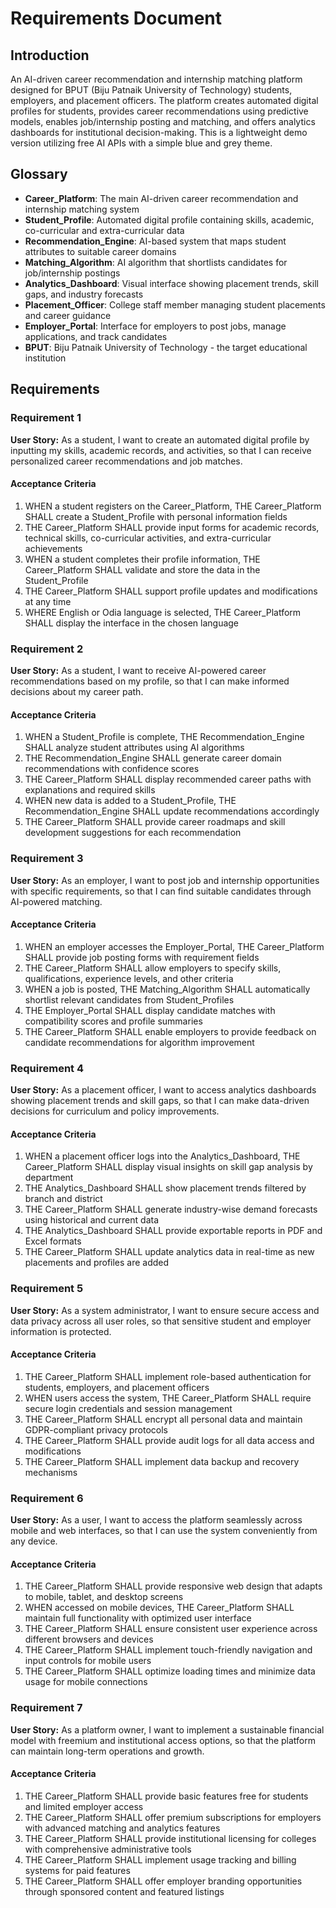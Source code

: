 # Requirements Document

## Introduction

An AI-driven career recommendation and internship matching platform designed for BPUT (Biju Patnaik University of Technology) students, employers, and placement officers. The platform creates automated digital profiles for students, provides career recommendations using predictive models, enables job/internship posting and matching, and offers analytics dashboards for institutional decision-making. This is a lightweight demo version utilizing free AI APIs with a simple blue and grey theme.

## Glossary

- **Career_Platform**: The main AI-driven career recommendation and internship matching system
- **Student_Profile**: Automated digital profile containing skills, academic, co-curricular and extra-curricular data
- **Recommendation_Engine**: AI-based system that maps student attributes to suitable career domains
- **Matching_Algorithm**: AI algorithm that shortlists candidates for job/internship postings
- **Analytics_Dashboard**: Visual interface showing placement trends, skill gaps, and industry forecasts
- **Placement_Officer**: College staff member managing student placements and career guidance
- **Employer_Portal**: Interface for employers to post jobs, manage applications, and track candidates
- **BPUT**: Biju Patnaik University of Technology - the target educational institution

## Requirements

### Requirement 1

**User Story:** As a student, I want to create an automated digital profile by inputting my skills, academic records, and activities, so that I can receive personalized career recommendations and job matches.

#### Acceptance Criteria

1. WHEN a student registers on the Career_Platform, THE Career_Platform SHALL create a Student_Profile with personal information fields
2. THE Career_Platform SHALL provide input forms for academic records, technical skills, co-curricular activities, and extra-curricular achievements
3. WHEN a student completes their profile information, THE Career_Platform SHALL validate and store the data in the Student_Profile
4. THE Career_Platform SHALL support profile updates and modifications at any time
5. WHERE English or Odia language is selected, THE Career_Platform SHALL display the interface in the chosen language

### Requirement 2

**User Story:** As a student, I want to receive AI-powered career recommendations based on my profile, so that I can make informed decisions about my career path.

#### Acceptance Criteria

1. WHEN a Student_Profile is complete, THE Recommendation_Engine SHALL analyze student attributes using AI algorithms
2. THE Recommendation_Engine SHALL generate career domain recommendations with confidence scores
3. THE Career_Platform SHALL display recommended career paths with explanations and required skills
4. WHEN new data is added to a Student_Profile, THE Recommendation_Engine SHALL update recommendations accordingly
5. THE Career_Platform SHALL provide career roadmaps and skill development suggestions for each recommendation

### Requirement 3

**User Story:** As an employer, I want to post job and internship opportunities with specific requirements, so that I can find suitable candidates through AI-powered matching.

#### Acceptance Criteria

1. WHEN an employer accesses the Employer_Portal, THE Career_Platform SHALL provide job posting forms with requirement fields
2. THE Career_Platform SHALL allow employers to specify skills, qualifications, experience levels, and other criteria
3. WHEN a job is posted, THE Matching_Algorithm SHALL automatically shortlist relevant candidates from Student_Profiles
4. THE Employer_Portal SHALL display candidate matches with compatibility scores and profile summaries
5. THE Career_Platform SHALL enable employers to provide feedback on candidate recommendations for algorithm improvement

### Requirement 4

**User Story:** As a placement officer, I want to access analytics dashboards showing placement trends and skill gaps, so that I can make data-driven decisions for curriculum and policy improvements.

#### Acceptance Criteria

1. WHEN a placement officer logs into the Analytics_Dashboard, THE Career_Platform SHALL display visual insights on skill gap analysis by department
2. THE Analytics_Dashboard SHALL show placement trends filtered by branch and district
3. THE Career_Platform SHALL generate industry-wise demand forecasts using historical and current data
4. THE Analytics_Dashboard SHALL provide exportable reports in PDF and Excel formats
5. THE Career_Platform SHALL update analytics data in real-time as new placements and profiles are added

### Requirement 5

**User Story:** As a system administrator, I want to ensure secure access and data privacy across all user roles, so that sensitive student and employer information is protected.

#### Acceptance Criteria

1. THE Career_Platform SHALL implement role-based authentication for students, employers, and placement officers
2. WHEN users access the system, THE Career_Platform SHALL require secure login credentials and session management
3. THE Career_Platform SHALL encrypt all personal data and maintain GDPR-compliant privacy protocols
4. THE Career_Platform SHALL provide audit logs for all data access and modifications
5. THE Career_Platform SHALL implement data backup and recovery mechanisms

### Requirement 6

**User Story:** As a user, I want to access the platform seamlessly across mobile and web interfaces, so that I can use the system conveniently from any device.

#### Acceptance Criteria

1. THE Career_Platform SHALL provide responsive web design that adapts to mobile, tablet, and desktop screens
2. WHEN accessed on mobile devices, THE Career_Platform SHALL maintain full functionality with optimized user interface
3. THE Career_Platform SHALL ensure consistent user experience across different browsers and devices
4. THE Career_Platform SHALL implement touch-friendly navigation and input controls for mobile users
5. THE Career_Platform SHALL optimize loading times and minimize data usage for mobile connections

### Requirement 7

**User Story:** As a platform owner, I want to implement a sustainable financial model with freemium and institutional access options, so that the platform can maintain long-term operations and growth.

#### Acceptance Criteria

1. THE Career_Platform SHALL provide basic features free for students and limited employer access
2. THE Career_Platform SHALL offer premium subscriptions for employers with advanced matching and analytics features
3. THE Career_Platform SHALL provide institutional licensing for colleges with comprehensive administrative tools
4. THE Career_Platform SHALL implement usage tracking and billing systems for paid features
5. THE Career_Platform SHALL offer employer branding opportunities through sponsored content and featured listings